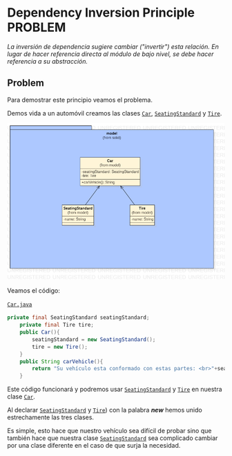 # Dependency Inversion Principle PROBLEM

_La inversión de dependencia sugiere cambiar ("invertir") esta relación. En lugar de hacer referencia directa al módulo de bajo nivel, se debe hacer referencia a su abstracción._


## Problem
Para demostrar este principio veamos el problema.

Demos vida a un automóvil creamos las clases [`Car`](src/main/java/gt/edu/umg/priciple/solid/model/Car.java), [`SeatingStandard`](src/main/java/gt/edu/umg/priciple/solid/model/SeatingStandard.java) y [`Tire`](src/main/java/gt/edu/umg/priciple/solid/model/Tire.java).

![alt text](Class%20Diagram/interface-segregation-principle-PROBLEM.png)

Veamos el código:

[`Car.java`](src/main/java/gt/edu/umg/priciple/solid/model/Car.java)

```java
private final SeatingStandard seatingStandard;
    private final Tire tire;
    public Car(){
        seatingStandard = new SeatingStandard();
        tire = new Tire();
    }
    public String carVehicle(){
        return "Su vehículo esta conformado con estas partes: <br>"+seatingStandard.getName()+"<br>"+tire.getName();
    }
``` 

Este código funcionará y podremos usar [`SeatingStandard`](src/main/java/gt/edu/umg/priciple/solid/model/SeatingStandard.java) y [`Tire`](src/main/java/gt/edu/umg/priciple/solid/model/Tire.java) en nuestra
clase [`Car`](src/main/java/gt/edu/umg/priciple/solid/model/Car.java).

Al declarar [`SeatingStandard`](src/main/java/gt/edu/umg/priciple/solid/model/SeatingStandard.java) y [`Tire`](src/main/java/gt/edu/umg/priciple/solid/model/Tire.java)) con la palabra **_new_** hemos unido estrechamente
las tres clases.

Es simple, esto hace que nuestro vehículo sea difícil de probar sino que también
hace que nuestra clase [`SeatingStandard`](src/main/java/gt/edu/umg/priciple/solid/model/SeatingStandard.java) sea complicado cambiar por una clase diferente en el 
caso de que surja la necesidad.   